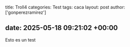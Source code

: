 title: Troll4
categories: Test
tags: caca
layout: post
author: ['gonperezramirez']

## date: 2025-05-18 09:21:02 +00:00
Esto es un test
